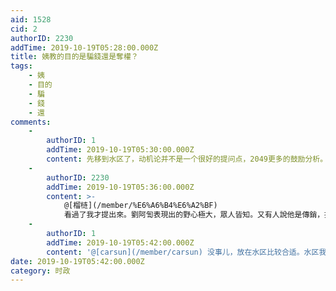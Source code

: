 ```yaml
---
aid: 1528
cid: 2
authorID: 2230
addTime: 2019-10-19T05:28:00.000Z
title: 姨教的目的是騙錢還是奪權？
tags:
    - 姨
    - 目的
    - 騙
    - 錢
    - 還
comments:
    -
        authorID: 1
        addTime: 2019-10-19T05:30:00.000Z
        content: 先移到水区了，动机论并不是一个很好的提问点，2049更多的鼓励分析。关于姨学，多个帖子下面有讨论，你可以先看看。
    -
        authorID: 2230
        addTime: 2019-10-19T05:36:00.000Z
        content: >-
            @[榴梿](/member/%E6%A6%B4%E6%A2%BF)
            看過了我才提出來。劉阿訇表現出的野心極大，眾人皆知。又有人說他是傳銷，搞個人崇拜。 提這個問是有點不合適，請刪除。
    -
        authorID: 1
        addTime: 2019-10-19T05:42:00.000Z
        content: '@[carsun](/member/carsun) 没事儿，放在水区比较合适。水区我的理解是基本没啥限制的。'
date: 2019-10-19T05:42:00.000Z
category: 时政
---
```



